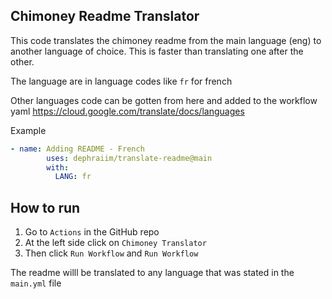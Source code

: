 ## Chimoney Readme Translator

This code translates the chimoney readme from the main language (eng) to another language of choice. This is faster than translating one after the other.

The language are in language codes like `fr` for french

Other languages code can be gotten from here and added to the workflow yaml
https://cloud.google.com/translate/docs/languages  


Example
```yaml
- name: Adding README - French
        uses: dephraiim/translate-readme@main
        with:
          LANG: fr
```

## How to run
1. Go to `Actions` in the GitHub repo
2. At the left side click on `Chimoney Translator`
3. Then click `Run Workflow` and `Run Workflow`

The readme willl be translated to any language that was stated in the `main.yml` file
